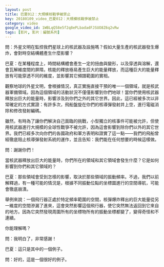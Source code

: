 ```yaml
---
layout: post
title: 巴夏012：大規模核戰爭被禁止
key: 20180109_video_巴夏012：大規模核戰爭被禁止
category: video
google_video_id: 1WBLqQ58e5f2q8ePLbadadFJSUO8Z6q2vRw
tags: [影片, 影片｜編號系列]
---
```



問：外星文明在監控我們星球上的核武器及設施嗎？假如大量生產的核武器發生爆炸，會對時空結構體產生什麼影響？

巴夏：在某種程度上，時間結構體會產生一定的扭曲與變形，以及穿透與溶解，還會瓦解維度間的屏障。核能的釋放極易產生巨大的能量釋放，而這種巨大的能量釋放有可能穿透不同的維度，並影響其它頻譜範圍的實相。

觀察地球的外星文明，會根據情況，真正實施直接干預的唯一一個領域，就是核武器軍備領域。因為這個領域的活動狀況不僅僅影響到你們地球！當你們使用核武器釋放出巨大的能量時，影響涉及到你們之外的其它世界。因此，這已經被多次以非常確定的方式實證：有許多次，飛船盤旋在你們的核導彈發射井上空，進行電磁消除和修改發射編碼。

雖然，有時為了讓你們解決自己面臨的挑戰，小型獨立的核事件可能被允許，但使用核武器進行大規模的全球性戰爭不被允許，因為這會影響到除你們以外的其它世界。我們已經多次向你們的各國政府和軍方表明和證實了這一點——我們的飛船曾經徹底阻止核導彈發射系統的運作，並且告知：我們能在任何想要的時候這樣做。

問：謝謝你們！

當核武器釋放出巨大的能量時，你們所在的領域和其它領域會發生什麼？它是如何影響到你們和其它領域的？

巴夏：那些領域會受到怎樣的影響，取決於那些領域的振動頻率。不過，我們以前解釋過，有一種可能的情況是，根據不同振動位點的坐標圖進行的空間導航，可能會徹底崩潰。

舉例來說：一個飛行器正處於特定頻率範圍的空間，核彈爆炸釋出的巨大能量從另一維度的空間滲漏了進來，這會突然影響這個飛行器，使它突然無法返回到它來自的地方。因為它突然發現周圍所有的坐標物所有的振動坐標都變了，變得奇怪和不連續。

你能理解嗎？

問：我明白了，非常感謝！

巴夏：這只是其中的一個例子。

問：好的，這是一個很好的例子。
